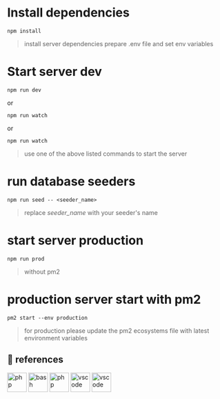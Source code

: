 # Install dependencies
```npm install```
> install server dependencies
> prepare .env file and set env variables

# Start server dev
```npm run dev```
 
or

```npm run watch```

or 

```npm run watch```
> use one of the above listed commands to start the server

# run database seeders
``` npm run seed -- <seeder_name> ```
> replace *seeder_name* with your seeder's name

# start server production
```npm run prod```
> without pm2 

# production server start with pm2
```pm2 start --env production```
> for production please update the pm2 ecosystems file with latest environment variables 


##  🚀 references

[<img src="https://cdn.jsdelivr.net/gh/devicons/devicon/icons/nodejs/nodejs-original.svg" alt="php" width="45" height="45"/>](https://nodejs.org/docs/latest-v16.x/api/)
[<img src="https://cdn.jsdelivr.net/gh/devicons/devicon/icons/express/express-original-wordmark.svg" alt="bash" width="45" height="45"/>](https://expressjs.com/en/5x/api.html)
[<img src="https://cdn.jsdelivr.net/gh/devicons/devicon/icons/mongodb/mongodb-original.svg" alt="php" width="45" height="45"/>](https://www.mongodb.com/docs/)
[<img src="https://cdn.jsdelivr.net/gh/devicons/devicon/icons/javascript/javascript-original.svg" alt="vscode" width="45" height="45"/>](https://developer.mozilla.org/en-US/docs/Web/JavaScript)
[<img src="https://cdn.jsdelivr.net/gh/devicons/devicon/icons/javascript/javascript-plain.svg" alt="vscode" width="45" height="45"/>](https://mongoosejs.com/docs/guide.html)
